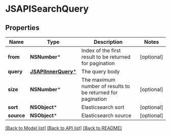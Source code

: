 # JSAPISearchQuery

## Properties
Name | Type | Description | Notes
------------ | ------------- | ------------- | -------------
**from** | **NSNumber*** | Index of the first result to be returned for pagination | [optional] 
**query** | [**JSAPIInnerQuery***](JSAPIInnerQuery.md) | The query body | 
**size** | **NSNumber*** | The maximum number of results to be returned for pagination | [optional] 
**sort** | **NSObject*** | Elasticsearch sort | [optional] 
**source** | **NSObject*** | Elasticsearch source | [optional] 

[[Back to Model list]](../README.md#documentation-for-models) [[Back to API list]](../README.md#documentation-for-api-endpoints) [[Back to README]](../README.md)


